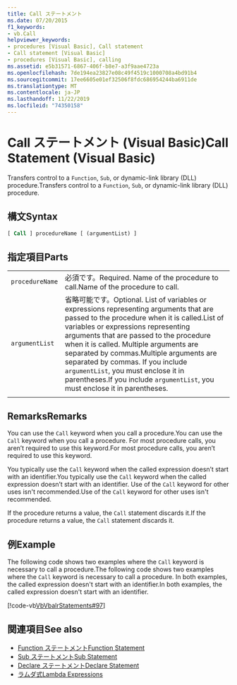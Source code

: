 ```yaml
---
title: Call ステートメント
ms.date: 07/20/2015
f1_keywords:
- vb.Call
helpviewer_keywords:
- procedures [Visual Basic], Call statement
- Call statement [Visual Basic]
- procedures [Visual Basic], calling
ms.assetid: e5b31571-6867-406f-b8e7-a3f9aae4723a
ms.openlocfilehash: 7de194ea23827e08c49f4519c1000708a4bd91b4
ms.sourcegitcommit: 17ee6605e01ef32506f8fdc686954244ba6911de
ms.translationtype: MT
ms.contentlocale: ja-JP
ms.lasthandoff: 11/22/2019
ms.locfileid: "74350158"
---
```

# <a name="call-statement-visual-basic"></a><span data-ttu-id="ebd70-102">Call ステートメント (Visual Basic)</span><span class="sxs-lookup"><span data-stu-id="ebd70-102">Call Statement (Visual Basic)</span></span>

<span data-ttu-id="ebd70-103">Transfers control to a `Function`, `Sub`, or dynamic-link library (DLL) procedure.</span><span class="sxs-lookup"><span data-stu-id="ebd70-103">Transfers control to a `Function`, `Sub`, or dynamic-link library (DLL) procedure.</span></span>  
  
## <a name="syntax"></a><span data-ttu-id="ebd70-104">構文</span><span class="sxs-lookup"><span data-stu-id="ebd70-104">Syntax</span></span>  
  
```vb  
[ Call ] procedureName [ (argumentList) ]  
```  
  
## <a name="parts"></a><span data-ttu-id="ebd70-105">指定項目</span><span class="sxs-lookup"><span data-stu-id="ebd70-105">Parts</span></span>  

|||
|---|---|
|`procedureName`|<span data-ttu-id="ebd70-106">必須です。</span><span class="sxs-lookup"><span data-stu-id="ebd70-106">Required.</span></span> <span data-ttu-id="ebd70-107">Name of the procedure to call.</span><span class="sxs-lookup"><span data-stu-id="ebd70-107">Name of the procedure to call.</span></span>|
|`argumentList`|<span data-ttu-id="ebd70-108">省略可能です。</span><span class="sxs-lookup"><span data-stu-id="ebd70-108">Optional.</span></span> <span data-ttu-id="ebd70-109">List of variables or expressions representing arguments that are passed to the procedure when it is called.</span><span class="sxs-lookup"><span data-stu-id="ebd70-109">List of variables or expressions representing arguments that are passed to the procedure when it is called.</span></span> <span data-ttu-id="ebd70-110">Multiple arguments are separated by commas.</span><span class="sxs-lookup"><span data-stu-id="ebd70-110">Multiple arguments are separated by commas.</span></span> <span data-ttu-id="ebd70-111">If you include `argumentList`, you must enclose it in parentheses.</span><span class="sxs-lookup"><span data-stu-id="ebd70-111">If you include `argumentList`, you must enclose it in parentheses.</span></span>|
|||
  
## <a name="remarks"></a><span data-ttu-id="ebd70-112">Remarks</span><span class="sxs-lookup"><span data-stu-id="ebd70-112">Remarks</span></span>

 <span data-ttu-id="ebd70-113">You can use the `Call` keyword when you call a procedure.</span><span class="sxs-lookup"><span data-stu-id="ebd70-113">You can use the `Call` keyword when you call a procedure.</span></span> <span data-ttu-id="ebd70-114">For most procedure calls, you aren’t required to use this  keyword.</span><span class="sxs-lookup"><span data-stu-id="ebd70-114">For most procedure calls, you aren’t required to use this  keyword.</span></span>

 <span data-ttu-id="ebd70-115">You typically use the `Call` keyword when the called expression doesn’t start with an identifier.</span><span class="sxs-lookup"><span data-stu-id="ebd70-115">You typically use the `Call` keyword when the called expression doesn’t start with an identifier.</span></span> <span data-ttu-id="ebd70-116">Use of the `Call` keyword for other uses isn't recommended.</span><span class="sxs-lookup"><span data-stu-id="ebd70-116">Use of the `Call` keyword for other uses isn't recommended.</span></span>

 <span data-ttu-id="ebd70-117">If the procedure returns a value, the `Call` statement discards it.</span><span class="sxs-lookup"><span data-stu-id="ebd70-117">If the procedure returns a value, the `Call` statement discards it.</span></span>

## <a name="example"></a><span data-ttu-id="ebd70-118">例</span><span class="sxs-lookup"><span data-stu-id="ebd70-118">Example</span></span>

 <span data-ttu-id="ebd70-119">The following code shows two examples where the `Call` keyword is necessary to call a procedure.</span><span class="sxs-lookup"><span data-stu-id="ebd70-119">The following code shows two examples where the `Call` keyword is necessary to call a procedure.</span></span> <span data-ttu-id="ebd70-120">In both examples, the called expression doesn't start with an identifier.</span><span class="sxs-lookup"><span data-stu-id="ebd70-120">In both examples, the called expression doesn't start with an identifier.</span></span>

 [!code-vb[VbVbalrStatements#97](~/samples/snippets/visualbasic/VS_Snippets_VBCSharp/VbVbalrStatements/VB/Class1.vb#97)]  
  
## <a name="see-also"></a><span data-ttu-id="ebd70-121">関連項目</span><span class="sxs-lookup"><span data-stu-id="ebd70-121">See also</span></span>

- [<span data-ttu-id="ebd70-122">Function ステートメント</span><span class="sxs-lookup"><span data-stu-id="ebd70-122">Function Statement</span></span>](function-statement.md)
- [<span data-ttu-id="ebd70-123">Sub ステートメント</span><span class="sxs-lookup"><span data-stu-id="ebd70-123">Sub Statement</span></span>](sub-statement.md)
- [<span data-ttu-id="ebd70-124">Declare ステートメント</span><span class="sxs-lookup"><span data-stu-id="ebd70-124">Declare Statement</span></span>](declare-statement.md)
- [<span data-ttu-id="ebd70-125">ラムダ式</span><span class="sxs-lookup"><span data-stu-id="ebd70-125">Lambda Expressions</span></span>](../../programming-guide/language-features/procedures/lambda-expressions.md)
